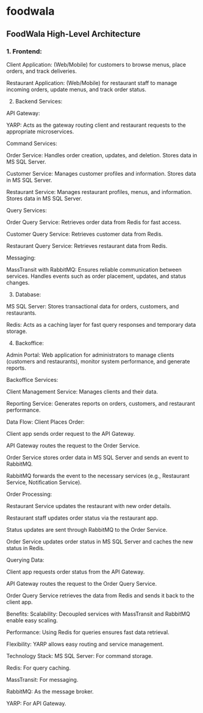 # foodwala

<h2>FoodWala High-Level Architecture</h1>
<h3>1. Frontend:</h3>

Client Application: (Web/Mobile) for customers to browse menus, place orders, and track deliveries.

Restaurant Application: (Web/Mobile) for restaurant staff to manage incoming orders, update menus, and track order status.

2. Backend Services:

API Gateway:

YARP: Acts as the gateway routing client and restaurant requests to the appropriate microservices.

Command Services:

Order Service: Handles order creation, updates, and deletion. Stores data in MS SQL Server.

Customer Service: Manages customer profiles and information. Stores data in MS SQL Server.

Restaurant Service: Manages restaurant profiles, menus, and information. Stores data in MS SQL Server.

Query Services:

Order Query Service: Retrieves order data from Redis for fast access.

Customer Query Service: Retrieves customer data from Redis.

Restaurant Query Service: Retrieves restaurant data from Redis.

Messaging:

MassTransit with RabbitMQ: Ensures reliable communication between services. Handles events such as order placement, updates, and status changes.

3. Database:

MS SQL Server: Stores transactional data for orders, customers, and restaurants.

Redis: Acts as a caching layer for fast query responses and temporary data storage.

4. Backoffice:

Admin Portal: Web application for administrators to manage clients (customers and restaurants), monitor system performance, and generate reports.

Backoffice Services:

Client Management Service: Manages clients and their data.

Reporting Service: Generates reports on orders, customers, and restaurant performance.

Data Flow:
Client Places Order:

Client app sends order request to the API Gateway.

API Gateway routes the request to the Order Service.

Order Service stores order data in MS SQL Server and sends an event to RabbitMQ.

RabbitMQ forwards the event to the necessary services (e.g., Restaurant Service, Notification Service).

Order Processing:

Restaurant Service updates the restaurant with new order details.

Restaurant staff updates order status via the restaurant app.

Status updates are sent through RabbitMQ to the Order Service.

Order Service updates order status in MS SQL Server and caches the new status in Redis.

Querying Data:

Client app requests order status from the API Gateway.

API Gateway routes the request to the Order Query Service.

Order Query Service retrieves the data from Redis and sends it back to the client app.

Benefits:
Scalability: Decoupled services with MassTransit and RabbitMQ enable easy scaling.

Performance: Using Redis for queries ensures fast data retrieval.

Flexibility: YARP allows easy routing and service management.

Technology Stack:
MS SQL Server: For command storage.

Redis: For query caching.

MassTransit: For messaging.

RabbitMQ: As the message broker.

YARP: For API Gateway.
